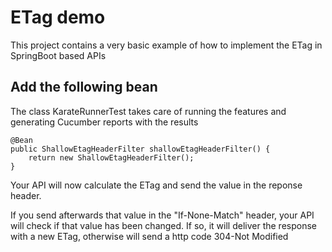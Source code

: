 # ETag demo

This project contains a very basic example of how to implement the ETag in SpringBoot based APIs

## Add the following bean

The class KarateRunnerTest takes care of running the features and generating Cucumber reports with the results

```
@Bean
public ShallowEtagHeaderFilter shallowEtagHeaderFilter() {
    return new ShallowEtagHeaderFilter();
}
```

Your API will now calculate the ETag and send the value in the reponse header.

If you send afterwards that value in the "If-None-Match" header, your API will check if that value has been changed. 
If so, it will deliver the response with a new ETag, otherwise will send a http code 304-Not Modified
